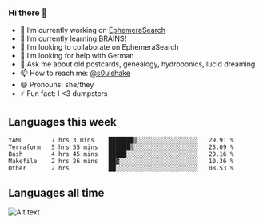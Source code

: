 ### Hi there 👋

<!--
**soulshake/soulshake** is a ✨ _special_ ✨ repository because its `README.md` (this file) appears on your GitHub profile.

Here are some ideas to get you started:

- 🔭 I’m currently working on ...
- 🌱 I’m currently learning ...
- 👯 I’m looking to collaborate on ...
- 🤔 I’m looking for help with ...
- 💬 Ask me about ...
- 📫 How to reach me: ...
- 😄 Pronouns: ...
- ⚡ Fun fact: ...
-->


- 🔭 I’m currently working on [EphemeraSearch](https://www.ephemerasearch.com/)
- 🌱 I’m currently learning BRAINS!
- 👯 I’m looking to collaborate on EphemeraSearch
- 🤔 I’m looking for help with German
- 💬 Ask me about old postcards, genealogy, hydroponics, lucid dreaming
- 📫 How to reach me: [@s0ulshake](https://twitter.com/soulshake)
- 😄 Pronouns: she/they
- ⚡ Fun fact: I <3 dumpsters

## Languages this week

<!--START_SECTION:waka-->
```text
YAML        7 hrs 3 mins    ███████▒░░░░░░░░░░░░░░░░░   29.91 % 
Terraform   5 hrs 55 mins   ██████▒░░░░░░░░░░░░░░░░░░   25.09 % 
Bash        4 hrs 45 mins   █████░░░░░░░░░░░░░░░░░░░░   20.16 % 
Makefile    2 hrs 26 mins   ██▓░░░░░░░░░░░░░░░░░░░░░░   10.36 % 
Other       2 hrs           ██░░░░░░░░░░░░░░░░░░░░░░░   08.53 % 
```
<!--END_SECTION:waka-->

## Languages all time
![Alt text](https://wakatime.com/share/@aj/6aa10b67-a5e9-4fb1-acaf-8692f4385172.svg)
